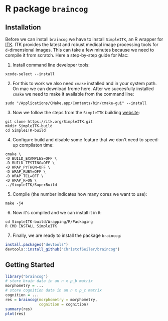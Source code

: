 # R package `braincog`

## Installation

Before we can install `braincog` we have to install `SimpleITK`, an R wrapper for [ITK](https://itk.org/). ITK provides the latest and robust medical image processing tools for `d`-dimensional images. This can take a few minutes because we need to compile it from scratch. Here a step-by-step guide for Mac:

1. Install command line developer tools:

```
xcode-select --install
```

2. For this to work we also need `cmake` installed and in your system path. On mac we can download frome here. After we succesfully installed `cmake` we need to make it available from the command line:

```
sudo "/Applications/CMake.app/Contents/bin/cmake-gui" --install
```

3. Now we follow the steps from the `SimpleITK` building [website](https://simpleitk.readthedocs.io/en/master/Documentation/docs/source/building.html):

```
git clone https://itk.org/SimpleITK.git
mkdir SimpleITK-build
cd SimpleITK-build
```

4. Configure build and disable some feature that we don't need to speed-up compilaton time:

```
cmake \
-D BUILD_EXAMPLES=OFF \
-D BUILD_TESTING=OFF \
-D WRAP_PYTHON=OFF \
-D WRAP_RUBY=OFF \
-D WRAP_TCL=OFF \
-D WRAP_R=ON \
../SimpleITK/SuperBuild
```

5. Compile (the number indicates how many cores we want to use):

```
make -j4
```

6. Now it's compiled and we can install it in `R`:

```
cd SimpleITK-build/Wrapping/R/Packaging
R CMD INSTALL SimpleITK
```

7. Finally, we are ready to install the package `braincog`:

``` r
install.packages("devtools")
devtools::install_github("ChristofSeiler/braincog")
```

## Getting Started

``` r
library("braincog")
# store brain data in an n x p_b matrix
morphometry = ...
# store cognition data in an n x p_c matrix
cognition = ...
res = braincog(morphometry = morphometry, 
               cognition = cognition)
summary(res)
plot(res)
```
